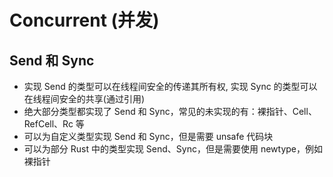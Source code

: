 # Concurrent (并发)

## Send 和 Sync

- 实现 Send 的类型可以在线程间安全的传递其所有权, 实现 Sync 的类型可以在线程间安全的共享(通过引用)
- 绝大部分类型都实现了 Send 和 Sync，常见的未实现的有：裸指针、Cell、RefCell、Rc 等
- 可以为自定义类型实现 Send 和 Sync，但是需要 unsafe 代码块
- 可以为部分 Rust 中的类型实现 Send、Sync，但是需要使用 newtype，例如裸指针
